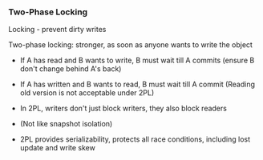 
### Two-Phase Locking

Locking - prevent dirty writes

Two-phase locking: stronger, as soon as anyone wants to write the object
- If A has read and B wants to write, B must wait till A commits (ensure B don't change behind A's back)
- If A has written and B wants to read, B must wait till A commit (Reading old version is not acceptable under 2PL)

- In 2PL, writers don't just block writers, they also block readers
- (Not like snapshot isolation)

- 2PL provides serializability, protects all race conditions, including lost update and write skew

